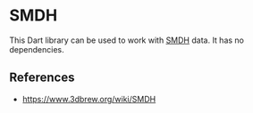 # SMDH

This Dart library can be used to work with [SMDH][] data. It has no dependencies.


## References

- <https://www.3dbrew.org/wiki/SMDH>


[SMDH]: https://www.3dbrew.org/wiki/SMDH
